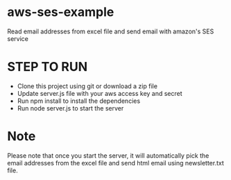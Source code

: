 # aws-ses-example
Read email addresses from excel file and send email with amazon's SES service

# STEP TO RUN 
- Clone this project using git or download a zip file
- Update server.js file with your aws access key and secret
- Run npm install to install the dependencies
- Run node server.js to start the server 

# Note
Please note that once you start the server, it will automatically pick the email addresses from the excel file and send html email using newsletter.txt file. 
